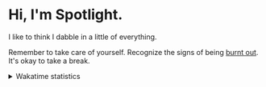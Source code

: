 # Hi, I'm Spotlight.
I like to think I dabble in a little of everything.

Remember to take care of yourself. Recognize the signs of being [burnt out](https://en.wikipedia.org/wiki/Occupational_burnout). It's okay to take a break.

<details>
<summary>Wakatime statistics</summary>

![Wakatime statistics](https://github-readme-stats.vercel.app/api/wakatime?username=spotlightishere&compat=true&theme=radical&range=last_7_days)

</details>
